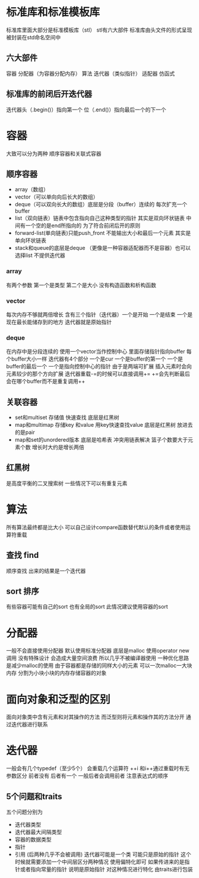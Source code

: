 # 标准库和标准模板库
标准库里面大部分是标准模板库（stl） stl有六大部件 标准库由头文件的形式呈现 被封装在std命名空间中
## 六大部件
容器 分配器（为容器分配内存） 算法 迭代器（类似指针） 适配器 仿函式
## 标准库的前闭后开迭代器
迭代器头（.begin()）指向第一个 位（.end()）指向最后一个的下一个
# 容器
大致可以分为两种 顺序容器和关联式容器
## 顺序容器
* array（数组） 
* vector（可以单向向后长大的数组）
* deque（可以双向长大的数组）底层是分段（buffer）连续的 每次扩充一个buffer
* list（双向链表）链表中包含指向自己这种类型的指针 其实是双向环状链表 中间有一个空的是end所指向的 为了符合前闭后开的原则
* forward-list(单向链表)只能push_front 不能输出大小和最后一个元素 其实是单向环状链表
* stack和queue的底层是deque （更像是一种容器适配器而不是容器）也可以选择list 不提供迭代器
### array 
有两个参数 第一个是类型 第二个是大小 没有构造函数和析构函数
### vector
每次内存不够就两倍增长
含有三个指针（迭代器）一个是开始 一个是结束 一个是现在最长能储存到的地方
迭代器就是原始指针
### deque 
在内存中是分段连续的 使用一个vector当作控制中心 里面存储指针指向buffer 每个buffer大小一样
迭代器有4个部分 一个是cur 一个是buffer的第一个 一个是buffer的最后一个 一个是指向控制中心的指针 由于是两端可扩展 插入元素时会向元素较少的那个方向扩展
迭代器重载-=的时候可以直接调用+=
+=会先判断最后会在哪个buffer而不是重复调用++
## 关联容器
* set和multiset 存储值 快速查找 底层是红黑树
* map和multimap 存储key 和value 用key快速查找value 底层是红黑树 放进去的是pair
* map和set的unordered版本 底层是哈希表 冲突用链表解决 篮子个数要大于元素个数 增长时大约是增长两倍
## 红黑树
是高度平衡的二叉搜索树 一些情况下可以有重复元素
# 算法
所有算法最终都是比大小 可以自己设计compare函数替代默认的条件或者使用运算符重载
## 查找 find
顺序查找 出来的结果是一个迭代器
## sort 排序
有些容器可能有自己的sort 也有全局的sort 此情况建议使用容器的sort
# 分配器
一般不会直接使用分配器 默认使用标准分配器 底层是malloc 使用operator new 调用 没有特殊设计 会造成大量空间浪费 所以几乎不被编译器使用
一种优化思路是减少malloc的使用 由于容器都是存储的同样大小的元素 可以一次malloc一大块内存 分割为小块小块的内存存储容器的对象 
# 面向对象和泛型的区别
面向对象类中含有元素和对其操作的方法 而泛型则将元素和操作其的方法分开 通过迭代器进行联系
# 迭代器
一般会有几个typedef（至少5个） 会重载几个运算符 ++i 和i++通过重载时有无参数区分 前者没有 后者有一个 一般后者会调用前者 注意表达式的顺序
## 5个问题和traits 
五个问题分别为
* 迭代器类型
* 迭代器最大间隔类型
* 容器的数据类型
* 指针
* 引用
(后两种几乎不会被调用)
迭代器可能是一个类 可能只是原始的指针 这个时候就需要添加一个中间层区分两种情况 使用偏特化即可 如果传进来的是指针或者指向常量的指针 说明是原始指针 对这种情况进行特化 由traits进行包装